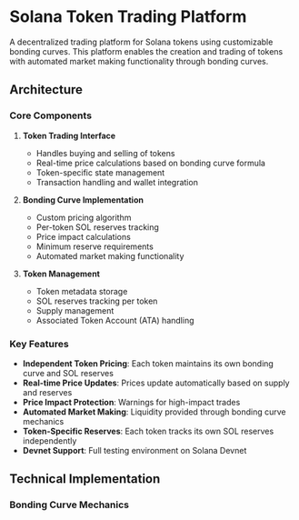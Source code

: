 # Solana Token Trading Platform

A decentralized trading platform for Solana tokens using customizable bonding curves. This platform enables the creation and trading of tokens with automated market making functionality through bonding curves.

## Architecture

### Core Components

1. **Token Trading Interface**
   - Handles buying and selling of tokens
   - Real-time price calculations based on bonding curve formula
   - Token-specific state management
   - Transaction handling and wallet integration

2. **Bonding Curve Implementation**
   - Custom pricing algorithm
   - Per-token SOL reserves tracking
   - Price impact calculations
   - Minimum reserve requirements
   - Automated market making functionality

3. **Token Management**
   - Token metadata storage
   - SOL reserves tracking per token
   - Supply management
   - Associated Token Account (ATA) handling

### Key Features

- **Independent Token Pricing**: Each token maintains its own bonding curve and SOL reserves
- **Real-time Price Updates**: Prices update automatically based on supply and reserves
- **Price Impact Protection**: Warnings for high-impact trades
- **Automated Market Making**: Liquidity provided through bonding curve mechanics
- **Token-Specific Reserves**: Each token tracks its own SOL reserves independently
- **Devnet Support**: Full testing environment on Solana Devnet

## Technical Implementation

### Bonding Curve Mechanics

</file>